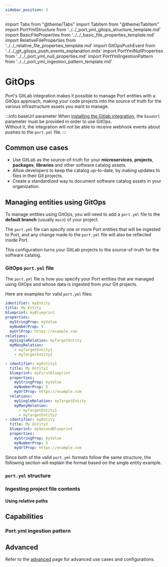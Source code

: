 ```yaml
---
sidebar_position: 3
---
```


import Tabs from "@theme/Tabs"
import TabItem from "@theme/TabItem"
import PortYmlStructure from '../../\_port_yml_gitops_structure_template.md'
import BasicFileProperties from '../../\_basic_file_properties_template.md'
import RelativeFileProperties from '../../\_relative_file_properties_template.md'
import GitOpsPushEvent from '../../\_git_gitops_push_events_explanation.mdx'
import PortYmlNullProperties from '../../\_port_yml_null_properties.md'
import PortYmlIngestionPattern from '../../\_port_yml_ingestion_pattern_template.md'


# GitOps

Port's GitLab integration makes it possible to manage Port entities with a GitOps approach, making your code projects into the source of truth for the various infrastructure assets you want to manage.

:::info baseUrl parameter
When [installing the Gitlab integration](/build-your-software-catalog/sync-data-to-catalog/git/gitlab-v2/installation#deploy-the-integration), the `baseUrl` parameter must be provided in order to use GitOps.  
Without it, the integration will not be able to receive webhook events about pushes to the `port.yml` file.
:::

## Common use cases

- Use GitLab as the source-of-truth for your **microservices**, **projects**, **packages**, **libraries** and other software catalog assets.
- Allow developers to keep the catalog up-to-date, by making updates to files in their Git projects.
- Create a standardized way to document software catalog assets in your organization.

## Managing entities using GitOps

To manage entities using GitOps, you will need to add a `port.yml` file to the **default branch** (usually `main`) of your project.

The `port.yml` file can specify one or more Port entities that will be ingested to Port, and any change made to the `port.yml` file will also be reflected inside Port.

This configuration turns your GitLab projects to the source-of-truth for the software catalog.

### GitOps `port.yml` file

The `port.yml` file is how you specify your Port entities that are managed using GitOps and whose data is ingested from your Git projects.

Here are examples for valid `port.yml` files:

<Tabs groupId="format">

<TabItem value="single" label="Single entity">

```yaml showLineNumbers
identifier: myEntity
title: My Entity
blueprint: myBlueprint
properties:
  myStringProp: myValue
  myNumberProp: 5
  myUrlProp: https://example.com
relations:
  mySingleRelation: myTargetEntity
  myManyRelation:
    - myTargetEntity1
    - myTargetEntity2
```

</TabItem>

<TabItem value="multiple" label="Multiple entities">

```yaml showLineNumbers
- identifier: myEntity1
  title: My Entity1
  blueprint: myFirstBlueprint
  properties:
    myStringProp: myValue
    myNumberProp: 5
    myUrlProp: https://example.com
  relations:
    mySingleRelation: myTargetEntity
    myManyRelation:
      - myTargetEntity1
      - myTargetEntity2
- identifier: myEntity
  title: My Entity2
  blueprint: mySecondBlueprint
  properties:
    myStringProp: myValue
    myNumberProp: 5
    myUrlProp: https://example.com
```

</TabItem>
</Tabs>

Since both of the valid `port.yml` formats follow the same structure, the following section will explain the format based on the single entity example.

### `port.yml` structure

<PortYmlStructure/>

### Ingesting project file contents

<BasicFileProperties/>

#### Using relative paths

<RelativeFileProperties/>

## Capabilities

### Port.yml ingestion pattern

<PortYmlIngestionPattern provider="GitLab" />

## Advanced

Refer to the [advanced](../advanced.md) page for advanced use cases and configurations.
